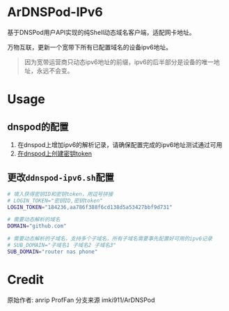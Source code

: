 # ArDNSPod-IPv6

基于DNSPod用户API实现的纯Shell动态域名客户端，适配网卡地址。

万物互联，更新一个宽带下所有已配置域名的设备ipv6地址。
> 因为宽带运营商只动态ipv6地址的前缀，ipv6的后半部分是设备的唯一地址，永远不会变。

# Usage

## dnspod的配置
1. 在dnspod上增加ipv6的解析记录，请确保配置完成的ipv6地址测试通过可用
2. [在dnspod上创建密钥token](https://console.dnspod.cn/account/token)

## 更改`ddnspod-ipv6.sh`配置
```bash
# 填入获得密钥ID和密钥token，用逗号拼接
# LOGIN_TOKEN="密钥ID,密钥token"
LOGIN_TOKEN="184236,aa786f388f6cd138d5a53427bbf9d731"

# 需要动态解析的域名
DOMAIN="github.com"

# 需要动态解析的子域名，支持多个子域名，所有子域名需要事先配置好可用的ipv6记录
# SUB_DOMAIN="子域名1 子域名2 子域名3"
SUB_DOMAIN="router nas phone"
```

# Credit

原始作者: anrip ProfFan
分支来源 imki911/ArDNSPod
